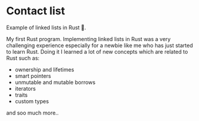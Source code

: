 # Contact list

Example of linked lists in Rust 🦀.

My first Rust program.
Implementing linked lists in Rust was a very challenging experience especially for a newbie like me who has just started to learn Rust.
Doing it I learned a lot of new concepts which are related to Rust such as:
- ownership and lifetimes
- smart pointers
- unmutable and mutable borrows
- iterators
- traits
- custom types

and soo much more..